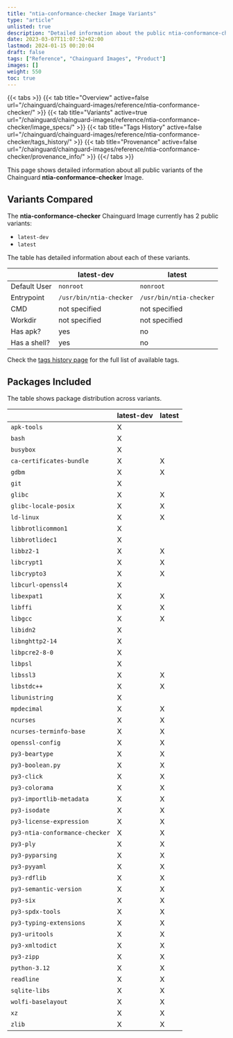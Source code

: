 ```yaml
---
title: "ntia-conformance-checker Image Variants"
type: "article"
unlisted: true
description: "Detailed information about the public ntia-conformance-checker Chainguard Image variants"
date: 2023-03-07T11:07:52+02:00
lastmod: 2024-01-15 00:20:04
draft: false
tags: ["Reference", "Chainguard Images", "Product"]
images: []
weight: 550
toc: true
---
```


{{< tabs >}}
{{< tab title="Overview" active=false url="/chainguard/chainguard-images/reference/ntia-conformance-checker/" >}}
{{< tab title="Variants" active=true url="/chainguard/chainguard-images/reference/ntia-conformance-checker/image_specs/" >}}
{{< tab title="Tags History" active=false url="/chainguard/chainguard-images/reference/ntia-conformance-checker/tags_history/" >}}
{{< tab title="Provenance" active=false url="/chainguard/chainguard-images/reference/ntia-conformance-checker/provenance_info/" >}}
{{</ tabs >}}

This page shows detailed information about all public variants of the Chainguard **ntia-conformance-checker** Image.

## Variants Compared
The **ntia-conformance-checker** Chainguard Image currently has 2 public variants: 

- `latest-dev`
- `latest`

The table has detailed information about each of these variants.

|              | latest-dev              | latest                  |
|--------------|-------------------------|-------------------------|
| Default User | `nonroot`               | `nonroot`               |
| Entrypoint   | `/usr/bin/ntia-checker` | `/usr/bin/ntia-checker` |
| CMD          | not specified           | not specified           |
| Workdir      | not specified           | not specified           |
| Has apk?     | yes                     | no                      |
| Has a shell? | yes                     | no                      |

Check the [tags history page](/chainguard/chainguard-images/reference/ntia-conformance-checker/tags_history/) for the full list of available tags.

## Packages Included
The table shows package distribution across variants.

|                                | latest-dev | latest |
|--------------------------------|------------|--------|
| `apk-tools`                    | X          |        |
| `bash`                         | X          |        |
| `busybox`                      | X          |        |
| `ca-certificates-bundle`       | X          | X      |
| `gdbm`                         | X          | X      |
| `git`                          | X          |        |
| `glibc`                        | X          | X      |
| `glibc-locale-posix`           | X          | X      |
| `ld-linux`                     | X          | X      |
| `libbrotlicommon1`             | X          |        |
| `libbrotlidec1`                | X          |        |
| `libbz2-1`                     | X          | X      |
| `libcrypt1`                    | X          | X      |
| `libcrypto3`                   | X          | X      |
| `libcurl-openssl4`             | X          |        |
| `libexpat1`                    | X          | X      |
| `libffi`                       | X          | X      |
| `libgcc`                       | X          | X      |
| `libidn2`                      | X          |        |
| `libnghttp2-14`                | X          |        |
| `libpcre2-8-0`                 | X          |        |
| `libpsl`                       | X          |        |
| `libssl3`                      | X          | X      |
| `libstdc++`                    | X          | X      |
| `libunistring`                 | X          |        |
| `mpdecimal`                    | X          | X      |
| `ncurses`                      | X          | X      |
| `ncurses-terminfo-base`        | X          | X      |
| `openssl-config`               | X          | X      |
| `py3-beartype`                 | X          | X      |
| `py3-boolean.py`               | X          | X      |
| `py3-click`                    | X          | X      |
| `py3-colorama`                 | X          | X      |
| `py3-importlib-metadata`       | X          | X      |
| `py3-isodate`                  | X          | X      |
| `py3-license-expression`       | X          | X      |
| `py3-ntia-conformance-checker` | X          | X      |
| `py3-ply`                      | X          | X      |
| `py3-pyparsing`                | X          | X      |
| `py3-pyyaml`                   | X          | X      |
| `py3-rdflib`                   | X          | X      |
| `py3-semantic-version`         | X          | X      |
| `py3-six`                      | X          | X      |
| `py3-spdx-tools`               | X          | X      |
| `py3-typing-extensions`        | X          | X      |
| `py3-uritools`                 | X          | X      |
| `py3-xmltodict`                | X          | X      |
| `py3-zipp`                     | X          | X      |
| `python-3.12`                  | X          | X      |
| `readline`                     | X          | X      |
| `sqlite-libs`                  | X          | X      |
| `wolfi-baselayout`             | X          | X      |
| `xz`                           | X          | X      |
| `zlib`                         | X          | X      |

